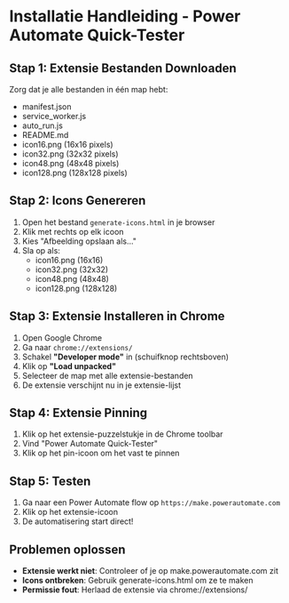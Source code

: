 # Installatie Handleiding - Power Automate Quick-Tester

## Stap 1: Extensie Bestanden Downloaden
Zorg dat je alle bestanden in één map hebt:
- manifest.json
- service_worker.js
- auto_run.js
- README.md
- icon16.png (16x16 pixels)
- icon32.png (32x32 pixels)
- icon48.png (48x48 pixels)
- icon128.png (128x128 pixels)

## Stap 2: Icons Genereren
1. Open het bestand `generate-icons.html` in je browser
2. Klik met rechts op elk icoon
3. Kies "Afbeelding opslaan als..." 
4. Sla op als:
   - icon16.png (16x16)
   - icon32.png (32x32)
   - icon48.png (48x48)
   - icon128.png (128x128)

## Stap 3: Extensie Installeren in Chrome
1. Open Google Chrome
2. Ga naar `chrome://extensions/`
3. Schakel **"Developer mode"** in (schuifknop rechtsboven)
4. Klik op **"Load unpacked"**
5. Selecteer de map met alle extensie-bestanden
6. De extensie verschijnt nu in je extensie-lijst

## Stap 4: Extensie Pinning
1. Klik op het extensie-puzzelstukje in de Chrome toolbar
2. Vind "Power Automate Quick-Tester"
3. Klik op het pin-icoon om het vast te pinnen

## Stap 5: Testen
1. Ga naar een Power Automate flow op `https://make.powerautomate.com`
2. Klik op het extensie-icoon
3. De automatisering start direct!

## Problemen oplossen
- **Extensie werkt niet**: Controleer of je op make.powerautomate.com zit
- **Icons ontbreken**: Gebruik generate-icons.html om ze te maken
- **Permissie fout**: Herlaad de extensie via chrome://extensions/